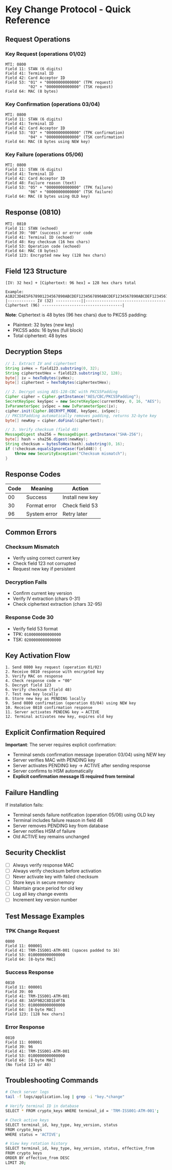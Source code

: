 # Key Change Protocol - Quick Reference

## Request Operations

### Key Request (operations 01/02)

```
MTI: 0800
Field 11: STAN (6 digits)
Field 41: Terminal ID
Field 42: Card Acceptor ID
Field 53: "01" + "00000000000000" (TPK request)
          "02" + "00000000000000" (TSK request)
Field 64: MAC (8 bytes)
```

### Key Confirmation (operations 03/04)

```
MTI: 0800
Field 11: STAN (6 digits)
Field 41: Terminal ID
Field 42: Card Acceptor ID
Field 53: "03" + "00000000000000" (TPK confirmation)
          "04" + "00000000000000" (TSK confirmation)
Field 64: MAC (8 bytes using NEW key)
```

### Key Failure (operations 05/06)

```
MTI: 0800
Field 11: STAN (6 digits)
Field 41: Terminal ID
Field 42: Card Acceptor ID
Field 48: Failure reason (text)
Field 53: "05" + "00000000000000" (TPK failure)
          "06" + "00000000000000" (TSK failure)
Field 64: MAC (8 bytes using OLD key)
```

## Response (0810)

```
MTI: 0810
Field 11: STAN (echoed)
Field 39: "00" (success) or error code
Field 41: Terminal ID (echoed)
Field 48: Key checksum (16 hex chars)
Field 53: Operation code (echoed)
Field 64: MAC (8 bytes)
Field 123: Encrypted new key (128 hex chars)
```

## Field 123 Structure

```
[IV: 32 hex] + [Ciphertext: 96 hex] = 128 hex chars total

Example:
A1B2C3D4E5F678901234567890ABCDEF1234567890ABCDEF1234567890ABCDEF1234567890ABCDEF1234567890ABCDEF1234567890ABCDEF1234567890ABCDEF
|------------ IV (32) -----------||----------------------------------- Ciphertext (96) -----------------------------------|
```

**Note**: Ciphertext is 48 bytes (96 hex chars) due to PKCS5 padding:
- Plaintext: 32 bytes (new key)
- PKCS5 adds: 16 bytes (full block)
- Total ciphertext: 48 bytes

## Decryption Steps

```java
// 1. Extract IV and ciphertext
String ivHex = field123.substring(0, 32);
String ciphertextHex = field123.substring(32, 128);
byte[] iv = hexToBytes(ivHex);
byte[] ciphertext = hexToBytes(ciphertextHex);

// 2. Decrypt using AES-128-CBC with PKCS5Padding
Cipher cipher = Cipher.getInstance("AES/CBC/PKCS5Padding");
SecretKeySpec keySpec = new SecretKeySpec(currentKey, 0, 16, "AES");
IvParameterSpec ivSpec = new IvParameterSpec(iv);
cipher.init(Cipher.DECRYPT_MODE, keySpec, ivSpec);
// PKCS5Padding automatically removes padding, returns 32-byte key
byte[] newKey = cipher.doFinal(ciphertext);

// 3. Verify checksum (field 48)
MessageDigest sha256 = MessageDigest.getInstance("SHA-256");
byte[] hash = sha256.digest(newKey);
String checksum = bytesToHex(hash).substring(0, 16);
if (!checksum.equalsIgnoreCase(field48)) {
    throw new SecurityException("Checksum mismatch");
}
```

## Response Codes

| Code | Meaning | Action |
|------|---------|--------|
| 00 | Success | Install new key |
| 30 | Format error | Check field 53 |
| 96 | System error | Retry later |

## Common Errors

### Checksum Mismatch
- Verify using correct current key
- Check field 123 not corrupted
- Request new key if persistent

### Decryption Fails
- Confirm current key version
- Verify IV extraction (chars 0-31)
- Check ciphertext extraction (chars 32-95)

### Response Code 30
- Verify field 53 format
- TPK: `0100000000000000`
- TSK: `0200000000000000`

## Key Activation Flow

```
1. Send 0800 key request (operation 01/02)
2. Receive 0810 response with encrypted key
3. Verify MAC on response
4. Check response code = "00"
5. Decrypt field 123
6. Verify checksum (field 48)
7. Test new key locally
8. Store new key as PENDING locally
9. Send 0800 confirmation (operation 03/04) using NEW key
10. Receive 0810 confirmation response
11. Server activates PENDING key → ACTIVE
12. Terminal activates new key, expires old key
```

## Explicit Confirmation Required

**Important**: The server requires explicit confirmation:

- Terminal sends confirmation message (operation 03/04) using NEW key
- Server verifies MAC with PENDING key
- Server activates PENDING key → ACTIVE after sending response
- Server confirms to HSM automatically
- **Explicit confirmation message IS required from terminal**

## Failure Handling

If installation fails:
- Terminal sends failure notification (operation 05/06) using OLD key
- Terminal includes failure reason in field 48
- Server removes PENDING key from database
- Server notifies HSM of failure
- Old ACTIVE key remains unchanged

## Security Checklist

- [ ] Always verify response MAC
- [ ] Always verify checksum before activation
- [ ] Never activate key with failed checksum
- [ ] Store keys in secure memory
- [ ] Maintain grace period for old key
- [ ] Log all key change events
- [ ] Increment key version number

## Test Message Examples

### TPK Change Request
```
0800
Field 11: 000001
Field 41: TRM-ISS001-ATM-001 (spaces padded to 16)
Field 53: 0100000000000000
Field 64: [8-byte MAC]
```

### Success Response
```
0810
Field 11: 000001
Field 39: 00
Field 41: TRM-ISS001-ATM-001
Field 48: 3A5F9B2C8D1E4F7A
Field 53: 0100000000000000
Field 64: [8-byte MAC]
Field 123: [128 hex chars]
```

### Error Response
```
0810
Field 11: 000001
Field 39: 96
Field 41: TRM-ISS001-ATM-001
Field 53: 0100000000000000
Field 64: [8-byte MAC]
(No field 123 or 48)
```

## Troubleshooting Commands

```bash
# Check server logs
tail -f logs/application.log | grep -i "key.*change"

# Verify terminal ID in database
SELECT * FROM crypto_keys WHERE terminal_id = 'TRM-ISS001-ATM-001';

# Check active keys
SELECT terminal_id, key_type, key_version, status
FROM crypto_keys
WHERE status = 'ACTIVE';

# View key rotation history
SELECT terminal_id, key_type, key_version, status, effective_from
FROM crypto_keys
ORDER BY effective_from DESC
LIMIT 20;
```
